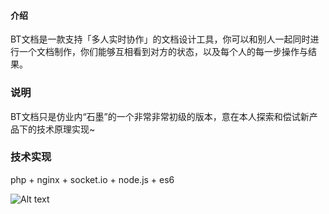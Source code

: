 #### 介绍 
BT文档是一款支持「多人实时协作」的文档设计工具，你可以和别人一起同时进行一个文档制作，你们能够互相看到对方的状态，以及每个人的每一步操作与结果。
### 说明
BT文档只是仿业内“石墨”的一个非常非常初级的版本，意在本人探索和偿试新产品下的技术原理实现~
### 技术实现
php + nginx + socket.io + node.js + es6

![Alt text](http://im.5i5s.net/Public/assets/images/9293E450-B7FC-4573-AACF-08CD9F52B702.png)
